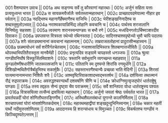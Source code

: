 001  	वैशम्पायन उवाच ||
001a 	अथ सङ्गम्य सर्वे तु कौरवाणां महारथाः |
001c 	अर्जुनं सहिता यत्ताः प्रत्ययुध्यन्त भारत ||
002a 	स सायकमयैर्जालैः सर्वतस्तान्महारथान् |
002c 	प्राच्छादयदमेयात्मा नीहार इव पर्वतान् ||
003a 	नदद्भिश्च महानागैर्हेषमाणैश्च वाजिभिः |
003c 	भेरीशङ्खनिनादैश्च स शब्दस्तुमुलोऽभवत् ||
004a 	नराश्वकायान्निर्भिद्य लोहानि कवचानि च |
004c 	पार्थस्य शरजालानि विनिष्पेतुः सहस्रशः ||
005a 	त्वरमाणः शरानस्यन्पाण्डवः स बभौ रणे |
005c 	मध्यंदिनगतोऽर्चिष्माञ्शरदीव दिवाकरः ||
006a 	उपप्लवन्त वित्रस्ता रथेभ्यो रथिनस्तदा |
006c 	सादिनश्चाश्वपृष्ठेभ्यो भूमौ चापि पदातयः ||
007a 	शरैः संताड्यमानानां कवचानां महात्मनाम् |
007c	ताम्रराजतलोहानां प्रादुरासीन्महास्वनः ||
008a 	छन्नमायोधनं सर्वं शरीरैर्गतचेतसाम् |
008c	गजाश्वसादिभिस्तत्र शितबाणात्तजीवितैः ||
009a 	थोपस्थाभिपतितैरास्तृता मानवैर्मही |
009c 	प्रनृत्यदिव सङ्ग्रामे चापहस्तो धनञ्जयः ||
010a 	श्रुत्वा गाण्डीवनिर्घोषं विस्फूर्जितमिवाशनेः |
010c 	त्रस्तानि सर्वभूतानि व्यगच्छन्त महाहवात् ||
011a 	कुण्डलोष्णीषधारीणि जातरूपस्रजानि च |
011c 	पतितानि स्म दृश्यन्ते शिरांसि रणमूर्धनि ||
012a 	विशिखोन्मथितैर्गात्रैर्बाहुभिश्च सकार्मुकैः |
012c 	सहस्ताभरणैश्चान्यैः प्रच्छन्ना भाति मेदिनी ||
013a 	शिरसां पात्यमानानामन्तरा निशितैः शरैः |
013c 	अश्मवृष्टिरिवाकाशादभवद्भरतर्षभ ||
014a 	दर्शयित्वा तथात्मानं रौद्रं रुद्रपराक्रमः |
014c 	अवरुद्धश्चरन्पार्थो दशवर्षाणि त्रीणि च |
014e 	क्रोधाग्निमुत्सृजद्घोरं धार्तराष्ट्रेषु पाण्डवः ||
015a 	तस्य तद्दहतः सैन्यं दृष्ट्वा चैव पराक्रमम् |
015c 	सर्वे शान्तिपरा योधा धार्तराष्ट्रस्य पश्यतः ||
016a 	वित्रासयित्वा तत्सैन्यं द्रावयित्वा महारथान् |
016c 	अर्जुनो जयतां श्रेष्ठः पर्यवर्तत भारत ||
017a 	प्रावर्तयन्नदीं घोरां शोणितौघतरङ्गिणीम् |
017c 	अस्थिशैवलसंबाधां युगान्ते कालनिर्मिताम् ||
018a 	शरचापप्लवां घोरां मांसशोणितकर्दमाम् |
018c 	महारथमहाद्वीपां शङ्खदुन्दुभिनिस्वनाम् |
018e 	चकार महतीं पार्थो नदीमुत्तरशोणिताम् ||
019a 	आददानस्य हि शरान्संधाय च विमुञ्चतः |
019c 	विकर्षतश्च गाण्डीवं न किञ्चिद्दृश्यतेऽन्तरम् ||
